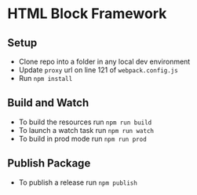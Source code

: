 # HTML Block Framework

## Setup

-   Clone repo into a folder in any local dev environment
-   Update `proxy` url on line 121 of `webpack.config.js`
-   Run `npm install`

## Build and Watch

-   To build the resources run `npm run build`
-   To launch a watch task run `npm run watch`
-   To build in prod mode run `npm run prod`

## Publish Package

- To publish a release run `npm publish`
